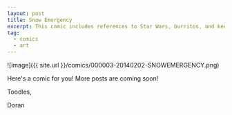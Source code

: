 ```yaml
---
layout: post
title: Snow Emergency
excerpt: This comic includes references to Star Wars, burritos, and keeping secrets from your roommates.
tag:
  - comics
  - art
---
```


![image]({{ site.url }}/comics/000003-20140202-SNOWEMERGENCY.png)

Here's a comic for you! More posts are coming soon!

Toodles,

Doran
